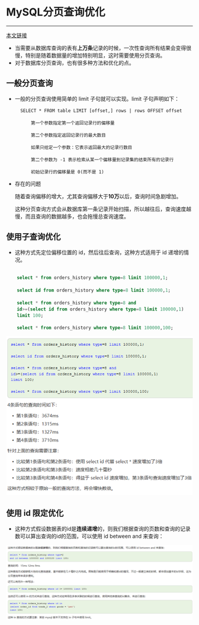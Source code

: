 # MySQL分页查询优化 

---

[本文链接](https://www.cnblogs.com/youyoui/p/7851007.html)

- 当需要从数据库查询的表有**上万条**记录的时候，一次性查询所有结果会变得很慢，特别是随着数据量的增加特别明显，这时需要使用分页查询。
- 对于数据库分页查询，也有很多种方法和优化的点。

## 一般分页查询

- 一般的分页查询使用简单的 limit 子句就可以实现。limit 子句声明如下：

		SELECT * FROM table LIMIT [offset,] rows | rows OFFSET offset

			第一个参数指定第一个返回记录行的偏移量  
		
			第二个参数指定返回记录行的最大数目  
		
			如果只给定一个参数：它表示返回最大的记录行数目  
		
			第二个参数为 -1 表示检索从某一个偏移量到记录集的结束所有的记录行  
		
			初始记录行的偏移量是 0(而不是 1)  

- 存在的问题

	随着查询偏移的增大，尤其查询偏移大于**10万**以后，查询时间急剧增加。

	这种分页查询方式会从数据库第一条记录开始扫描，所以越往后，查询速度越慢，而且查询的数据越多，也会拖慢总查询速度。

## 使用子查询优化

- 这种方式先定位偏移位置的 id，然后往后查询，这种方式适用于 id 递增的情况。

```sql

	select * from orders_history where type=8 limit 100000,1;
	
	select id from orders_history where type=8 limit 100000,1;
	
	select * from orders_history where type=8 and 
	id>=(select id from orders_history where type=8 limit 100000,1) 
	limit 100;
	
	select * from orders_history where type=8 limit 100000,100;
```

![](img/mysqlPage1.png)

## 使用 id 限定优化

- 这种方式假设数据表的id是**连续递增**的，则我们根据查询的页数和查询的记录数可以算出查询的id的范围，可以使用 id between and 来查询：

![](img/mysqlPage2.png)